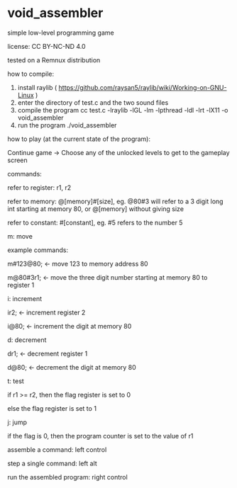 # void_assembler
simple low-level programming game

license: CC BY-NC-ND 4.0

tested on a Remnux distribution

how to compile:
1. install raylib ( https://github.com/raysan5/raylib/wiki/Working-on-GNU-Linux )
2. enter the directory of test.c and the two sound files
3. compile the program 
	cc test.c -lraylib -lGL -lm -lpthread -ldl -lrt -lX11 -o void_assembler
3. run the program 
	./void_assembler

how to play (at the current state of the program):

Continue game -> Choose any of the unlocked levels to get to the gameplay screen

commands:

refer to register: r1, r2

refer to memory: @[memory]#[size], eg. @80#3 will refer to a 3 digit long int starting at memory 80, or @[memory] without giving size

refer to constant: #[constant], eg. #5 refers to the number 5

m: move

example commands:

m#123@80;	<- move 123 to memory address 80

m@80#3r1;	<- move the three digit number starting at memory 80 to register 1

i: increment

ir2;		<- increment register 2

i@80;		<- increment the digit at memory 80

d: decrement

dr1;		<- decrement register 1

d@80;		<- decrement the digit at memory 80

t: test

if r1 >= r2, then the flag register is set to 0

else the flag register is set to 1

j: jump

if the flag is 0, then the program counter is set to the value of r1

assemble a command: left control

step a single command: left alt

run the assembled program: right control	
